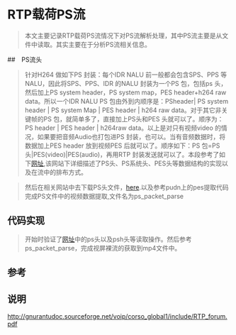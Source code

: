 # RTP载荷PS流

> 本文主要记录RTP载荷PS流情况下对PS流解析处理，其中PS流主要是从文件中读取。其实主要在于分析PS流相关信息。

##　PS流头

> 针对H264 做如下PS 封装：每个IDR NALU 前一般都会包含SPS、PPS 等NALU，因此将SPS、PPS、IDR 的NALU 封装为一个PS 包，包括ps 头，然后加上PS system header，PS system map，PES header+h264 raw data。所以一个IDR NALU PS 包由外到内顺序是：PSheader| PS system header | PS system Map | PES header | h264 raw data。对于其它非关键帧的PS 包，就简单多了，直接加上PS头和PES 头就可以了。顺序为：PS header | PES header | h264raw data。以上是对只有视频video 的情况，如果要把音频Audio也打包进PS 封装，也可以。当有音频数据时，将数据加上PES header 放到视频PES 后就可以了。顺序如下：PS 包=PS头|PES(video)|PES(audio)，再用RTP 封装发送就可以了。本段参考了如下[网址](http://www.cnblogs.com/lihaiping/p/4181607.html),该网站下详细描述了PS头、PS系统头、PES头等数据结构的实现以及在流中的排布方式。

> 然后在相关网站中去下载PS头文件，[here](https://www.oschina.net/code/snippet_99626_23737).以及参考pudn上的pes提取代码完成PS文件中的视频数据提取,文件名为ps_packet_parse

## 代码实现

> 开始时验证了[网址](http://www.cnblogs.com/lihaiping/p/4181607.html)中的ps头以及psh头等读取操作。然后参考ps_packet_parse，完成视屏裸流的获取到mp4文件中。

## 参考

## 说明

http://gnurantudoc.sourceforge.net/voip/corso_global1/include/RTP_forum.pdf
